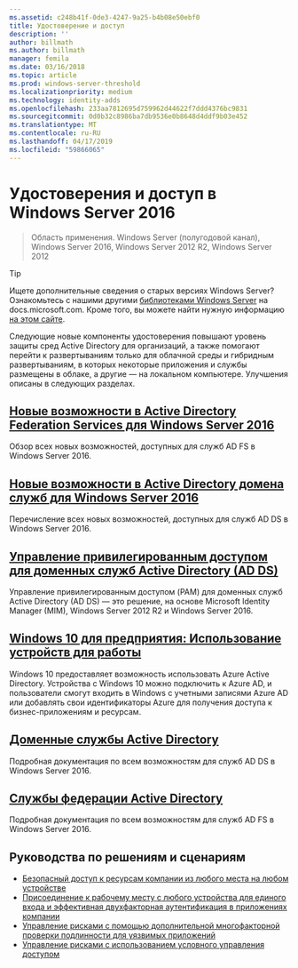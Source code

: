 ```yaml
---
ms.assetid: c248b41f-0de3-4247-9a25-b4b08e50ebf0
title: Удостоверение и доступ
description: ''
author: billmath
ms.author: billmath
manager: femila
ms.date: 03/16/2018
ms.topic: article
ms.prod: windows-server-threshold
ms.localizationpriority: medium
ms.technology: identity-adds
ms.openlocfilehash: 233aa7812695d759962d44622f7ddd4376bc9831
ms.sourcegitcommit: 0d0b32c8986ba7db9536e0b8648d4ddf9b03e452
ms.translationtype: MT
ms.contentlocale: ru-RU
ms.lasthandoff: 04/17/2019
ms.locfileid: "59866065"
---
```

# <a name="identity-and-access-in-windows-server-2016"></a>Удостоверения и доступ в Windows Server 2016

>Область применения. Windows Server (полугодовой канал), Windows Server 2016, Windows Server 2012 R2, Windows Server 2012

>[!TIP]
> Ищете дополнительные сведения о старых версиях Windows Server? Ознакомьтесь с нашими другими [библиотеками Windows Server](/previous-versions/windows/) на docs.microsoft.com. Кроме того, вы можете найти нужную информацию [на этом сайте](https://docs.microsoft.com/search/index?search=Windows+Server&dataSource=previousVersions).

 Следующие новые компоненты удостоверения повышают уровень защиты сред Active Directory для организаций, а также помогают перейти к развертываниям только для облачной среды и гибридным развертываниям, в которых некоторые приложения и службы размещены в облаке, а другие — на локальном компьютере. Улучшения описаны в следующих разделах.


## <a name="whats-new-in-active-directory-federation-services-for-windows-server-2016ad-fsoverviewwhats-new-active-directory-federation-services-windows-servermd"></a>[Новые возможности в Active Directory Federation Services для Windows Server 2016](ad-fs/overview/whats-new-active-directory-federation-services-windows-server.md)
Обзор всех новых возможностей, доступных для служб AD FS в Windows Server 2016.  

## <a name="whats-new-in-active-directory-domain-services-for-windows-server-2016whats-new-active-directory-domain-servicesmd"></a>[Новые возможности в Active Directory домена служб для Windows Server 2016](whats-new-active-directory-domain-services.md)
Перечисление всех новых возможностей, доступных для служб AD DS в Windows Server 2016.  

## <a name="privileged-access-management-for-active-directory-domain-services-40ad-ds41httpstechnetmicrosoftcomlibrarydn903243aspx"></a>[Управление привилегированным доступом для доменных служб Active Directory &#40;AD DS&#41;](https://technet.microsoft.com/library/dn903243.aspx)
Управление привилегированным доступом (PAM) для доменных служб Active Directory (AD DS) — это решение, на основе Microsoft Identity Manager (MIM), Windows Server 2012 R2 и Windows Server 2016.

## <a name="windows-10-for-the-enterprise-ways-to-use-devices-for-workhttpsazuremicrosoftcomdocumentationarticlesactive-directory-azureadjoin-windows10-devices-overviewrnd1"></a>[Windows 10 для предприятия: Использование устройств для работы](https://azure.microsoft.com/documentation/articles/active-directory-azureadjoin-windows10-devices-overview/?rnd=1)
Windows 10 предоставляет возможность использовать Azure Active Directory. Устройства с Windows 10 можно подключить к Azure AD, и пользователи смогут входить в Windows с учетными записями Azure AD или добавлять свои идентификаторы Azure для получения доступа к бизнес-приложениям и ресурсам.

## <a name="active-directory-domain-servicesidentityad-dsactive-directory-domain-servicesmd"></a>[Доменные службы Active Directory](../identity/ad-ds/Active-Directory-Domain-Services.md)
Подробная документация по всем возможностям для служб AD DS в Windows Server 2016.

## <a name="active-directory-federation-servicesactive-directory-federation-servicesmd"></a>[Службы федерации Active Directory](Active-Directory-Federation-Services.md)
Подробная документация по всем возможностям для служб AD FS в Windows Server 2016.  

## <a name="solutions-and-scenario-guides"></a>Руководства по решениям и сценариям  
* [Безопасный доступ к ресурсам компании из любого места на любом устройстве](https://technet.microsoft.com/library/dn550982.aspx)  
*  [Присоединение к рабочему месту с любого устройства для единого входа и эффективная двухфакторная аутентификация в приложениях компании](https://technet.microsoft.com/library/dn280945.aspx)  
* [Управление рисками с помощью дополнительной многофакторной проверки подлинности для уязвимых приложений](https://technet.microsoft.com/library/dn280949.aspx)  
* [Управление рисками с использованием условного управления доступом](https://technet.microsoft.com/library/dn280937.aspx)
